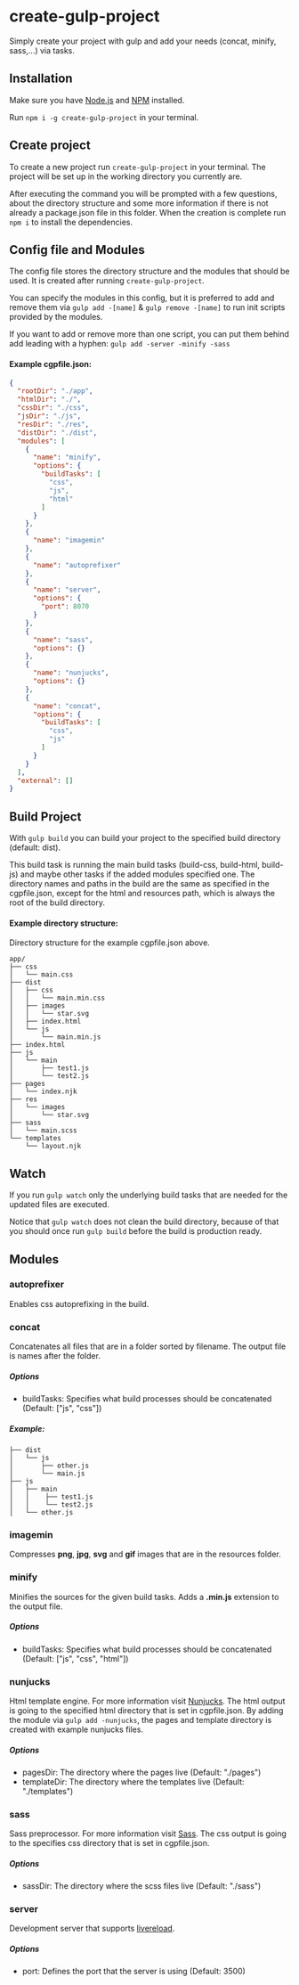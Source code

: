 # create-gulp-project

Simply create your project with gulp and add your needs (concat, minify, sass,...) via tasks.


## Installation

Make sure you have [Node.js](http://nodejs.org/) and [NPM](https://www.npmjs.com) installed.

Run `npm i -g create-gulp-project` in your terminal.



## Create project

To create a new project run `create-gulp-project` in your terminal.
The project will be set up in the working directory you currently are.

After executing the command you will be prompted with a few questions, about the directory structure and some more information if there is not already a package.json file in this folder.
When the creation is complete run `npm i` to install the dependencies.


## Config file and Modules

The config file stores the directory structure and the modules that should be used.
It is created after running `create-gulp-project`. 

You can specify the modules in this config, but it is preferred to add and remove them via `gulp add -[name]` & `gulp remove -[name]` to run init scripts provided by the modules.

If you want to add or remove more than one script, you can put them behind add leading with a hyphen: 
`gulp add -server -minify -sass`


#### Example cgpfile.json:

```json
{
  "rootDir": "./app",
  "htmlDir": "./",
  "cssDir": "./css",
  "jsDir": "./js",
  "resDir": "./res",
  "distDir": "./dist",
  "modules": [
    {
      "name": "minify",
      "options": {
        "buildTasks": [
          "css",
          "js",
          "html"
        ]
      }
    },
    {
      "name": "imagemin"
    },
    {
      "name": "autoprefixer"
    },
    {
      "name": "server",
      "options": {
        "port": 8070
      }
    },
    {
      "name": "sass",
      "options": {}
    },
    {
      "name": "nunjucks",
      "options": {}
    },
    {
      "name": "concat",
      "options": {
        "buildTasks": [
          "css",
          "js"
        ]
      }
    }
  ],
  "external": []
}
```


## Build Project

With `gulp build` you can build your project to the specified build directory (default: dist).

This build task is running the main build tasks (build-css, build-html, build-js) and maybe other tasks if the added modules specified one.
The directory names and paths in the build are the same as specified in the cgpfile.json, except for the html and resources path, which is always the root of the build directory.


#### Example directory structure:

Directory structure for the example cgpfile.json above.

```
app/
├── css
│   └── main.css
├── dist
│   ├── css
│   │   └── main.min.css
│   ├── images
│   │   └── star.svg
│   ├── index.html
│   └── js
│       └── main.min.js
├── index.html
├── js
│   └── main
│       ├── test1.js
│       └── test2.js
├── pages
│   └── index.njk
├── res
│   └── images
│       └── star.svg
├── sass
│   └── main.scss
└── templates
    └── layout.njk
```

## Watch

If you run `gulp watch` only the underlying build tasks that are needed for the updated files are executed.

Notice that `gulp watch` does not clean the build directory, because of that you should once run `gulp build` before the build is production ready.  


## Modules

### autoprefixer
Enables css autoprefixing in the build.

### concat
Concatenates all files that are in a folder sorted by filename. The output file is names after the folder. 

##### Options

* buildTasks: Specifies what build processes should be concatenated (Default: ["js", "css"])

##### Example:

```
├── dist
│   └── js
│       ├── other.js
│       └── main.js
├── js
│   ├── main
│   │    ├── test1.js
│   │    └── test2.js
│   └── other.js

```
### imagemin
Compresses **png**, **jpg**, **svg** and **gif** images that are in the resources folder.

### minify
Minifies the sources for the given build tasks. Adds a **.min.js** extension to the output file.

##### Options

* buildTasks: Specifies what build processes should be concatenated (Default: ["js", "css", "html"])


### nunjucks
Html template engine. For more information visit [Nunjucks](https://mozilla.github.io/nunjucks/).
The html output is going to the specified html directory that is set in cgpfile.json.
By adding the module via `gulp add -nunjucks`, the pages and template directory is created with example nunjucks files. 

##### Options

* pagesDir: The directory where the pages live (Default: "./pages")
* templateDir: The directory where the templates live (Default: "./templates")

### sass
Sass preprocessor. For more information visit [Sass](https://sass-lang.com).
The css output is going to the specifies css directory that is set in cgpfile.json.

##### Options

* sassDir: The directory where the scss files live (Default: "./sass")


### server
Development server that supports [livereload](https://www.npmjs.com/package/livereload).

##### Options

* port: Defines the port that the server is using (Default: 3500)








